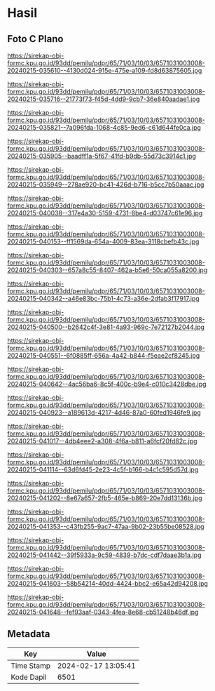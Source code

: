 # Hasil

## Foto C Plano

https://sirekap-obj-formc.kpu.go.id/93dd/pemilu/pdpr/65/71/03/10/03/6571031003008-20240215-035610--4130d024-915e-475e-a109-fd8d63875605.jpg

https://sirekap-obj-formc.kpu.go.id/93dd/pemilu/pdpr/65/71/03/10/03/6571031003008-20240215-035716--21773f73-f45d-4dd9-9cb7-36e840aadae1.jpg

https://sirekap-obj-formc.kpu.go.id/93dd/pemilu/pdpr/65/71/03/10/03/6571031003008-20240215-035821--7a096fda-1068-4c85-9ed6-c61d644fe0ca.jpg

https://sirekap-obj-formc.kpu.go.id/93dd/pemilu/pdpr/65/71/03/10/03/6571031003008-20240215-035905--baadff1a-5f67-41fd-b9db-55d73c3914c1.jpg

https://sirekap-obj-formc.kpu.go.id/93dd/pemilu/pdpr/65/71/03/10/03/6571031003008-20240215-035949--278ae920-bc41-426d-b716-b5cc7b50aaac.jpg

https://sirekap-obj-formc.kpu.go.id/93dd/pemilu/pdpr/65/71/03/10/03/6571031003008-20240215-040038--317e4a30-5159-4731-8be4-d03747c61e96.jpg

https://sirekap-obj-formc.kpu.go.id/93dd/pemilu/pdpr/65/71/03/10/03/6571031003008-20240215-040153--ff1569da-654a-4009-83ea-3118cbefb43c.jpg

https://sirekap-obj-formc.kpu.go.id/93dd/pemilu/pdpr/65/71/03/10/03/6571031003008-20240215-040303--657a8c55-8407-462a-b5e6-50ca055a8200.jpg

https://sirekap-obj-formc.kpu.go.id/93dd/pemilu/pdpr/65/71/03/10/03/6571031003008-20240215-040342--a46e83bc-75b1-4c73-a36e-2dfab3f17917.jpg

https://sirekap-obj-formc.kpu.go.id/93dd/pemilu/pdpr/65/71/03/10/03/6571031003008-20240215-040500--b2642c4f-3e81-4a93-969c-7e72127b2044.jpg

https://sirekap-obj-formc.kpu.go.id/93dd/pemilu/pdpr/65/71/03/10/03/6571031003008-20240215-040551--6f0885ff-656a-4a42-b844-f5eae2cf8245.jpg

https://sirekap-obj-formc.kpu.go.id/93dd/pemilu/pdpr/65/71/03/10/03/6571031003008-20240215-040642--4ac56ba6-8c5f-400c-b9e4-c010c3428dbe.jpg

https://sirekap-obj-formc.kpu.go.id/93dd/pemilu/pdpr/65/71/03/10/03/6571031003008-20240215-040923--a189613d-4217-4d46-87a0-60fed1946fe9.jpg

https://sirekap-obj-formc.kpu.go.id/93dd/pemilu/pdpr/65/71/03/10/03/6571031003008-20240215-041017--4db4eee2-a308-4f6a-b811-a6fcf20fd82c.jpg

https://sirekap-obj-formc.kpu.go.id/93dd/pemilu/pdpr/65/71/03/10/03/6571031003008-20240215-041114--63d6fd45-2e23-4c5f-b166-b4c1c595d57d.jpg

https://sirekap-obj-formc.kpu.go.id/93dd/pemilu/pdpr/65/71/03/10/03/6571031003008-20240215-041202--8e67a657-2fb5-465e-b869-20e7dd13136b.jpg

https://sirekap-obj-formc.kpu.go.id/93dd/pemilu/pdpr/65/71/03/10/03/6571031003008-20240215-041353--c43fb255-9ac7-47aa-9b02-23b55be08528.jpg

https://sirekap-obj-formc.kpu.go.id/93dd/pemilu/pdpr/65/71/03/10/03/6571031003008-20240215-041442--39f5933a-9c59-4839-b7dc-cdf7daae3b1a.jpg

https://sirekap-obj-formc.kpu.go.id/93dd/pemilu/pdpr/65/71/03/10/03/6571031003008-20240215-041603--58b54214-40dd-4424-bbc2-e65a42d94208.jpg

https://sirekap-obj-formc.kpu.go.id/93dd/pemilu/pdpr/65/71/03/10/03/6571031003008-20240215-041648--fef93aaf-0343-4fea-8e68-cb51248b46df.jpg


## Metadata

| Key        | Value               |
| ---------- | ------------------- |
| Time Stamp | 2024-02-17 13:05:41 |
| Kode Dapil | 6501                |



